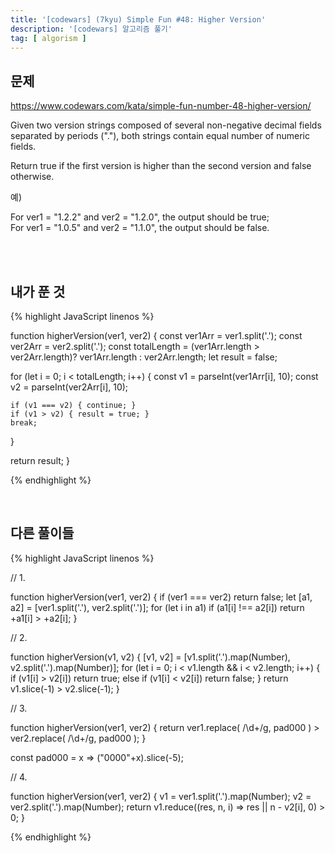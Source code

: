 ```yaml
---
title: '[codewars] (7kyu) Simple Fun #48: Higher Version'
description: '[codewars] 알고리즘 풀기'
tag: [ algorism ]
---
```



## 문제

https://www.codewars.com/kata/simple-fun-number-48-higher-version/  

Given two version strings composed of several non-negative decimal fields separated by periods ("."), both strings contain equal number of numeric fields.  
  
Return true if the first version is higher than the second version and false otherwise.  
  
  
예)  

For ver1 = "1.2.2" and ver2 = "1.2.0", the output should be true;  
For ver1 = "1.0.5" and ver2 = "1.1.0", the output should be false.  
  
<br>
<br>

## 내가 푼 것

{% highlight JavaScript linenos %}

function higherVersion(ver1, ver2) {
  const ver1Arr = ver1.split('.');
  const ver2Arr = ver2.split('.');
  const totalLength = (ver1Arr.length > ver2Arr.length)? ver1Arr.length : ver2Arr.length;
  let result = false;

  for (let i = 0; i < totalLength; i++) {
    const v1 = parseInt(ver1Arr[i], 10);
    const v2 = parseInt(ver2Arr[i], 10);
    
    if (v1 === v2) { continue; }
    if (v1 > v2) { result = true; }
    break;
  }

  return result;
}

{% endhighlight %}

<br>

## 다른 풀이들

{% highlight JavaScript linenos %}

// 1.

function higherVersion(ver1, ver2) {
  if (ver1 === ver2) return false;
  let [a1, a2] = [ver1.split('.'), ver2.split('.')];
  for (let i in a1) if (a1[i] !== a2[i]) return +a1[i] > +a2[i];
}

// 2.

function higherVersion(v1, v2) {
  [v1, v2] = [v1.split('.').map(Number), v2.split('.').map(Number)];
  for (let i = 0; i < v1.length && i < v2.length; i++) {
    if (v1[i] > v2[i]) return true;
    else if (v1[i] < v2[i]) return false;
  }
  return v1.slice(-1) > v2.slice(-1);
}

// 3.

function higherVersion(ver1, ver2) {
  return ver1.replace( /\d+/g, pad000 ) > ver2.replace( /\d+/g, pad000 );
}

const pad000 = x => ("0000"+x).slice(-5);

// 4.

function higherVersion(ver1, ver2) {
  v1 = ver1.split('.').map(Number);
  v2 = ver2.split('.').map(Number);
  return v1.reduce((res, n, i) => res || n - v2[i], 0) > 0;
}

{% endhighlight %}
